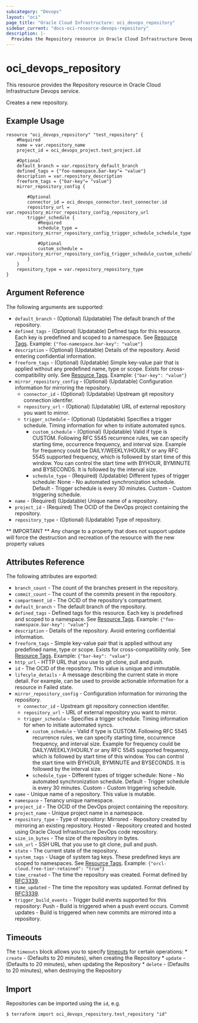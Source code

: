 ```yaml
---
subcategory: "Devops"
layout: "oci"
page_title: "Oracle Cloud Infrastructure: oci_devops_repository"
sidebar_current: "docs-oci-resource-devops-repository"
description: |-
  Provides the Repository resource in Oracle Cloud Infrastructure Devops service
---
```


# oci_devops_repository
This resource provides the Repository resource in Oracle Cloud Infrastructure Devops service.

Creates a new repository.


## Example Usage

```hcl
resource "oci_devops_repository" "test_repository" {
	#Required
	name = var.repository_name
	project_id = oci_devops_project.test_project.id

	#Optional
	default_branch = var.repository_default_branch
	defined_tags = {"foo-namespace.bar-key"= "value"}
	description = var.repository_description
	freeform_tags = {"bar-key"= "value"}
	mirror_repository_config {

		#Optional
		connector_id = oci_devops_connector.test_connector.id
		repository_url = var.repository_mirror_repository_config_repository_url
		trigger_schedule {
			#Required
			schedule_type = var.repository_mirror_repository_config_trigger_schedule_schedule_type

			#Optional
			custom_schedule = var.repository_mirror_repository_config_trigger_schedule_custom_schedule
		}
	}
	repository_type = var.repository_repository_type
}
```

## Argument Reference

The following arguments are supported:

* `default_branch` - (Optional) (Updatable) The default branch of the repository.
* `defined_tags` - (Optional) (Updatable) Defined tags for this resource. Each key is predefined and scoped to a namespace. See [Resource Tags](https://docs.cloud.oracle.com/iaas/Content/General/Concepts/resourcetags.htm). Example: `{"foo-namespace.bar-key": "value"}`
* `description` - (Optional) (Updatable) Details of the repository. Avoid entering confidential information.
* `freeform_tags` - (Optional) (Updatable) Simple key-value pair that is applied without any predefined name, type or scope. Exists for cross-compatibility only.  See [Resource Tags](https://docs.cloud.oracle.com/iaas/Content/General/Concepts/resourcetags.htm). Example: `{"bar-key": "value"}`
* `mirror_repository_config` - (Optional) (Updatable) Configuration information for mirroring the repository.
	* `connector_id` - (Optional) (Updatable) Upstream git repository connection identifer.
	* `repository_url` - (Optional) (Updatable) URL of external repository you want to mirror.
	* `trigger_schedule` - (Optional) (Updatable) Specifies a trigger schedule. Timing information for when to initiate automated syncs.
		* `custom_schedule` - (Optional) (Updatable) Valid if type is CUSTOM. Following RFC 5545 recurrence rules, we can specify starting time, occurrence frequency, and interval size. Example for frequency could be DAILY/WEEKLY/HOURLY or any RFC 5545 supported frequency, which is followed by start time of this window.  You can control the start time with BYHOUR, BYMINUTE and BYSECONDS. It is followed by the interval size. 
		* `schedule_type` - (Required) (Updatable) Different types of trigger schedule: None - No automated synchronization schedule. Default - Trigger schedule is every 30 minutes. Custom - Custom triggering schedule. 
* `name` - (Required) (Updatable) Unique name of a repository.
* `project_id` - (Required) The OCID of the DevOps project containing the repository.
* `repository_type` - (Optional) (Updatable) Type of repository.


** IMPORTANT **
Any change to a property that does not support update will force the destruction and recreation of the resource with the new property values

## Attributes Reference

The following attributes are exported:

* `branch_count` - The count of the branches present in the repository.
* `commit_count` - The count of the commits present in the repository.
* `compartment_id` - The OCID of the repository's compartment.
* `default_branch` - The default branch of the repository.
* `defined_tags` - Defined tags for this resource. Each key is predefined and scoped to a namespace. See [Resource Tags](https://docs.cloud.oracle.com/iaas/Content/General/Concepts/resourcetags.htm). Example: `{"foo-namespace.bar-key": "value"}`
* `description` - Details of the repository. Avoid entering confidential information.
* `freeform_tags` - Simple key-value pair that is applied without any predefined name, type or scope. Exists for cross-compatibility only.  See [Resource Tags](https://docs.cloud.oracle.com/iaas/Content/General/Concepts/resourcetags.htm). Example: `{"bar-key": "value"}`
* `http_url` - HTTP URL that you use to git clone, pull and push.
* `id` - The OCID of the repository. This value is unique and immutable.
* `lifecyle_details` - A message describing the current state in more detail. For example, can be used to provide actionable information for a resource in Failed state.
* `mirror_repository_config` - Configuration information for mirroring the repository.
	* `connector_id` - Upstream git repository connection identifer.
	* `repository_url` - URL of external repository you want to mirror.
	* `trigger_schedule` - Specifies a trigger schedule. Timing information for when to initiate automated syncs.
		* `custom_schedule` - Valid if type is CUSTOM. Following RFC 5545 recurrence rules, we can specify starting time, occurrence frequency, and interval size. Example for frequency could be DAILY/WEEKLY/HOURLY or any RFC 5545 supported frequency, which is followed by start time of this window.  You can control the start time with BYHOUR, BYMINUTE and BYSECONDS. It is followed by the interval size. 
		* `schedule_type` - Different types of trigger schedule: None - No automated synchronization schedule. Default - Trigger schedule is every 30 minutes. Custom - Custom triggering schedule. 
* `name` - Unique name of a repository. This value is mutable.
* `namespace` - Tenancy unique namespace.
* `project_id` - The OCID of the DevOps project containing the repository.
* `project_name` - Unique project name in a namespace.
* `repository_type` - Type of repository: Mirrored - Repository created by mirroring an existing repository. Hosted - Repository created and hosted using Oracle Cloud Infrastructure DevOps code repository. 
* `size_in_bytes` - The size of the repository in bytes.
* `ssh_url` - SSH URL that you use to git clone, pull and push.
* `state` - The current state of the repository.
* `system_tags` - Usage of system tag keys. These predefined keys are scoped to namespaces. See [Resource Tags](https://docs.cloud.oracle.com/iaas/Content/General/Concepts/resourcetags.htm). Example: `{"orcl-cloud.free-tier-retained": "true"}`
* `time_created` - The time the repository was created. Format defined by [RFC3339](https://datatracker.ietf.org/doc/html/rfc3339).
* `time_updated` - The time the repository was updated. Format defined by [RFC3339](https://datatracker.ietf.org/doc/html/rfc3339).
* `trigger_build_events` - Trigger build events supported for this repository: Push - Build is triggered when a push event occurs. Commit updates - Build is triggered when new commits are mirrored into a repository. 

## Timeouts

The `timeouts` block allows you to specify [timeouts](https://registry.terraform.io/providers/hashicorp/oci/latest/docs/guides/changing_timeouts) for certain operations:
	* `create` - (Defaults to 20 minutes), when creating the Repository
	* `update` - (Defaults to 20 minutes), when updating the Repository
	* `delete` - (Defaults to 20 minutes), when destroying the Repository


## Import

Repositories can be imported using the `id`, e.g.

```
$ terraform import oci_devops_repository.test_repository "id"
```


